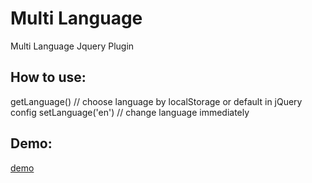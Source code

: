 Multi Language
==============

Multi Language Jquery Plugin

How to use:
-----------

getLanguage() // choose language by localStorage or default in jQuery config
setLanguage('en') // change language immediately

Demo:
-----
[demo]



[demo]:http://mingchoi.github.io/Multi-Language/



